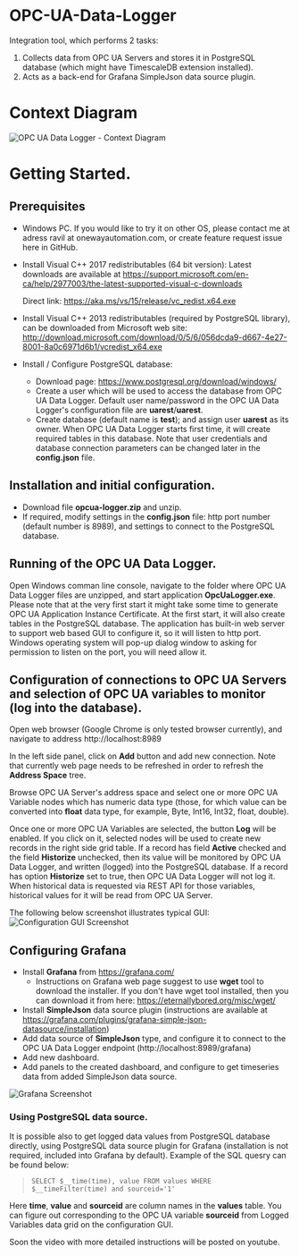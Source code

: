 # OPC-UA-Data-Logger
Integration tool, which performs 2 tasks:
1. Collects data from OPC UA Servers and stores it in PostgreSQL database (which might have TimescaleDB extension installed).
2. Acts as a back-end for Grafana SimpleJson data source plugin.

# Context Diagram
![OPC UA Data Logger - Context Diagram](https://raw.githubusercontent.com/onewayautomation/OPC-UA-Data-Logger/master/ContextDiagram.png)

# Getting Started.

## Prerequisites

* Windows PC. 
  If you would like to try it on other OS, please contact me at adress ravil at onewayautomation.com, or create feature request issue here in GitHub. 

* Install Visual C++ 2017 redistributables (64 bit version):
  Latest downloads are available at https://support.microsoft.com/en-ca/help/2977003/the-latest-supported-visual-c-downloads
  
  Direct link: https://aka.ms/vs/15/release/vc_redist.x64.exe
* Install Visual C++ 2013 redistributables (required by PostgreSQL library), can be downloaded from Microsoft web site: http://download.microsoft.com/download/0/5/6/056dcda9-d667-4e27-8001-8a0c6971d6b1/vcredist_x64.exe

* Install / Configure PostgreSQL database:
  * Download page: https://www.postgresql.org/download/windows/ 
  * Create a user which will be used to access the database from OPC UA Data Logger. Default user name/password in the OPC UA Data Logger's configuration file are **uarest**/**uarest**.
  * Create database (default name is **test**); and assign user **uarest** as its owner. When OPC UA Data Logger starts first time, it will create required tables in this database. 
  Note that user credentials and database connection parameters can be changed later in the **config.json** file. 
 

## Installation and initial configuration.

* Download file **opcua-logger.zip** and unzip. 
* If required, modify settings in the **config.json** file: http port number (default number is 8989), and settings to connect to the PostgreSQL database. 

## Running of the OPC UA Data Logger.

Open Windows comman line console, navigate to the folder where OPC UA Data Logger files are unzipped, and start application **OpcUaLogger.exe**. 
Please note that at the very first start it might take some time to generate OPC UA Application Instance Certificate.
At the first start, it will also create tables in the PostgreSQL database.
The application has built-in web server to support web based GUI to configure it, so it will listen to http port. Windows operating system will pop-up dialog window to asking for permission to listen on the port, you will need allow it.

## Configuration of connections to OPC UA Servers and selection of OPC UA variables to monitor (log into the database).

Open web browser (Google Chrome is only tested browser currently), and navigate to address http://localhost:8989

In the left side panel, click on **Add** button and add new connection. Note that currently web page needs to be refreshed in order to refresh the **Address Space** tree.

Browse OPC UA Server's address space and select one or more OPC UA Variable nodes which has numeric data type 
(those, for which value can be converted into **float** data type, for example, Byte, Int16, Int32, float, double).

Once one or more OPC UA Variables are selected, the button **Log** will be enabled. 
If you click on it, selected nodes will be used to create 
new records in the right side grid table. If a record has field **Active** checked and the field **Historize** 
unchecked, then its value will be monitored by OPC UA Data Logger, and written (logged) into the PostgreSQL 
database. 
If a record has option **Historize** set to true, then OPC UA Data Logger will not log it. When historical data 
is requested via REST API for those variables, historical values for it will be read from OPC UA Server. 

The following below screenshot illustrates typical GUI:
![Configuration GUI Screenshot](https://raw.githubusercontent.com/onewayautomation/OPC-UA-Data-Logger/master/Config-Gui-Screenshot.png)

## Configuring Grafana

* Install **Grafana** from https://grafana.com/
  * Instructions on Grafana web page suggest to use **wget** tool to download the installer. 
  If you don't have wget tool installed, then you can download it from here: https://eternallybored.org/misc/wget/
* Install **SimpleJson** data source plugin (instructions are available at https://grafana.com/plugins/grafana-simple-json-datasource/installation)
* Add data source of **SimpleJson** type, and configure it to connect to the OPC UA Data Logger endpoint (http://localhost:8989/grafana)
* Add new dashboard.
* Add panels to the created dashboard, and configure to get timeseries data from added SimpleJson data source.

![Grafana Screenshot](https://raw.githubusercontent.com/onewayautomation/OPC-UA-Data-Logger/master/Grafana-Screenshot.png)

### Using PostgreSQL data source.
It is possible also to get logged data values from PostgreSQL database directly, 
using PostgreSQL data source plugin for Grafana (installation is not required, included into Grafana by default).
Example of the SQL quesry can be found below:

>` SELECT
  $__time(time),
  value
FROM
  values
WHERE
  $__timeFilter(time) and sourceid='1'
`

Here **time**, **value** and **sourceid** are column names in the **values** table. 
You can figure out corresponding to the OPC UA variable **sourceid** from 
Logged Variables data grid on the configuration GUI.

Soon the video with more detailed instructions will be posted on youtube.











